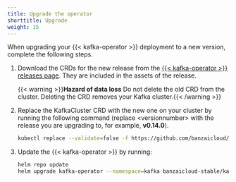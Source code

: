 ```yaml
---
title: Upgrade the operator
shorttitle: Upgrade
weight: 15
---
```


When upgrading your {{< kafka-operator >}} deployment to a new version, complete the following steps.

1. Download the CRDs for the new release from the [{{< kafka-operator >}} releases page](https://github.com/banzaicloud/kafka-operator/releases). They are included in the assets of the release.

    {{< warning >}}**Hazard of data loss** Do not delete the old CRD from the cluster. Deleting the CRD removes your Kafka cluster.{{< /warning >}}

1. Replace the KafkaCluster CRD with the new one on your cluster by running the following command (replace &lt;versionnumber> with the release you are upgrading to, for example, **v0.14.0**).

    ```bash
    kubectl replace --validate=false -f https://github.com/banzaicloud/kafka-operator/releases/download/<versionnumber>/kafka-operator.crds.yaml
    ```

1. Update the {{< kafka-operator >}} by running:

    ```bash
    helm repo update
    helm upgrade kafka-operator --namespace=kafka banzaicloud-stable/kafka-operator
    ```
